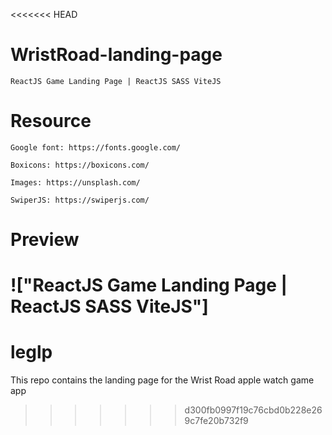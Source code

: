 <<<<<<< HEAD
# WristRoad-landing-page

    ReactJS Game Landing Page | ReactJS SASS ViteJS


# Resource

    Google font: https://fonts.google.com/

    Boxicons: https://boxicons.com/

    Images: https://unsplash.com/

    SwiperJS: https://swiperjs.com/

# Preview

!["ReactJS Game Landing Page | ReactJS SASS ViteJS"]
=======
# leglp
This repo contains the landing page for the Wrist Road apple watch game app
>>>>>>> d300fb0997f19c76cbd0b228e269c7fe20b732f9
